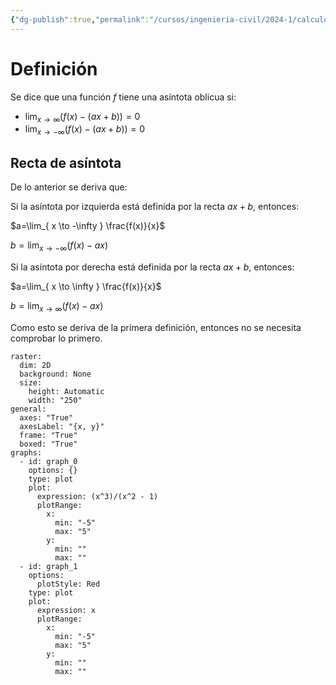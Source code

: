 ```yaml
---
{"dg-publish":true,"permalink":"/cursos/ingenieria-civil/2024-1/calculo-i/3-aplicaciones-de-la-derivada/asintotas-oblicuas/","tags":["I3MAT1610"]}
---
```


# Definición

Se dice que una función $f$ tiene una asíntota oblicua si:

- $\lim_{ x \to \infty } (f(x)-(ax+b))=0$
- $\lim_{ x \to -\infty } (f(x)-(ax+b))=0$
## Recta de asíntota

De lo anterior se deriva que:

Si la asíntota por izquierda está definida por la recta $ax+b$, entonces:

$a=\lim_{ x \to -\infty } \frac{f(x)}{x}$

$b=\lim_{ x \to -\infty } (f(x)-ax)$

Si la asíntota por derecha está definida por la recta $ax+b$, entonces:

$a=\lim_{ x \to \infty } \frac{f(x)}{x}$

$b=\lim_{ x \to \infty } (f(x)-ax)$

Como esto se deriva de la primera definición, entonces no se necesita comprobar lo primero.

```mathematica-plot 
raster:
  dim: 2D
  background: None
  size:
    height: Automatic
    width: "250"
general:
  axes: "True"
  axesLabel: "{x, y}"
  frame: "True"
  boxed: "True"
graphs:
  - id: graph_0
    options: {}
    type: plot
    plot:
      expression: (x^3)/(x^2 - 1)
      plotRange:
        x:
          min: "-5"
          max: "5"
        y:
          min: ""
          max: ""
  - id: graph_1
    options:
      plotStyle: Red
    type: plot
    plot:
      expression: x
      plotRange:
        x:
          min: "-5"
          max: "5"
        y:
          min: ""
          max: ""
 
 ```